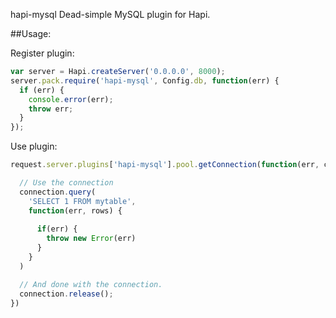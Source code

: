 hapi-mysql
Dead-simple MySQL plugin for Hapi.

##Usage:

Register plugin:

```javascript
var server = Hapi.createServer('0.0.0.0', 8000);
server.pack.require('hapi-mysql', Config.db, function(err) {
  if (err) {
    console.error(err);
    throw err;
  }
});
```

Use plugin:

```javascript
request.server.plugins['hapi-mysql'].pool.getConnection(function(err, connection) {

  // Use the connection
  connection.query(
    'SELECT 1 FROM mytable',
    function(err, rows) {
  
      if(err) {
        throw new Error(err)
      }
    }
  )

  // And done with the connection.
  connection.release();
})
```
